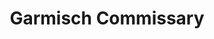 ---
title: "Garmisch Commissary"
url: /garmisch-partenkirchen/garmisch-commissary/
shop: Supermarkt
---
